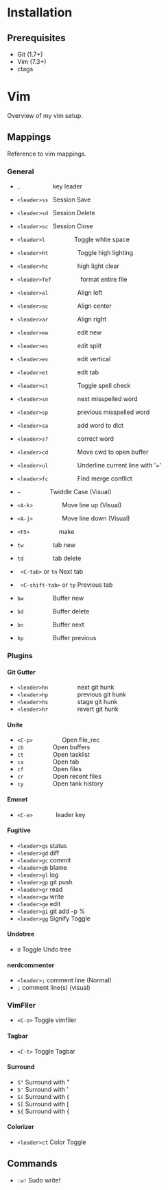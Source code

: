 # Installation

## Prerequisites

- Git (1.7+)
- Vim (7.3+)
- ctags

# Vim

Overview of my vim setup.

## Mappings

Reference to vim mappings.

### General

- ` ,           ` key leader
- ` <leader>ss  ` Session Save
- ` <leader>sd  ` Session Delete
- ` <leader>sc  ` Session Close
- ` <leader>l          ` Toggle white space
- ` <leader>ht          ` Toggle high lighting
- ` <leader>hc          ` high light clear
- ` <leader>fef          ` format entire file
- ` <leader>al          ` Align left
- ` <leader>ac          ` Align center
- ` <leader>ar          ` Align right
- ` <leader>ew          ` edit new
- ` <leader>es          ` edit split
- ` <leader>ev          ` edit vertical
- ` <leader>et          ` edit tab
- ` <leader>st          ` Toggle spell check
- ` <leader>sn          ` next misspelled word
- ` <leader>sp          ` previous misspelled word
- ` <leader>sa          ` add word to dict
- ` <leader>s?          ` correct word
- ` <leader>cd          ` Move cwd to open buffer
- ` <leader>ul          ` Underline current line with '='
- ` <leader>fc          ` Find merge conflict


- ` ~          ` Twiddle Case (Visual)
- ` <A-k>          ` Move line up (Visual)
- ` <A-j>          ` Move line down (Visual)
- ` <F5>          ` make
- ` tw          ` tab new
- ` td          ` tab delete
- ` <C-tab>` or `tn` Next tab
- ` <C-shift-tab>` or `tp` Previous tab
- ` bw          ` Buffer new
- ` bd          ` Buffer delete
- ` bn          ` Buffer next
- ` bp          ` Buffer previous

### Plugins

#### Git Gutter

- ` <leader>hn          ` next git hunk
- ` <leader>hp          ` previous git hunk
- ` <leader>hs          ` stage git hunk
- ` <leader>hr          ` revert git hunk

#### Unite


- ` <C-p>          ` Open file_rec
- ` cb          ` Open buffers
- ` ct          ` Open tasklist
- ` ca          ` Open tab
- ` cf          ` Open files
- ` cr          ` Open recent files
- ` cy          ` Open tank history

#### Emmet

- ` <C-e>        ` leader key


#### Fugitive

- `<leader>gs` status
- `<leader>gd` diff
- `<leader>gc` commit
- `<leader>gb` blame
- `<leader>gl` log
- `<leader>gp` git push
- `<leader>gr` read
- `<leader>gw` write
- `<leader>ge` edit
- `<leader>gi` git add -p %
- `<leader>gg` Signify Toggle

#### Undotree

- `U` Toggle Undo tree

#### nerdcommenter

- `<leader>;` comment line (Normal)
- `;` comment line(s) (visual)

### VimFiler
- `<C-o>` Toggle vimfiler

#### Tagbar

- `<C-t>` Toggle Tagbar

#### Surround

- `S"` Surround with "
- `S'` Surround with '
- `S(` Surround with (
- `S[` Surround with [
- `S{` Surround with {

#### Colorizer

- `<leader>ct` Color Toggle

## Commands

- `:w!` Sudo write!
